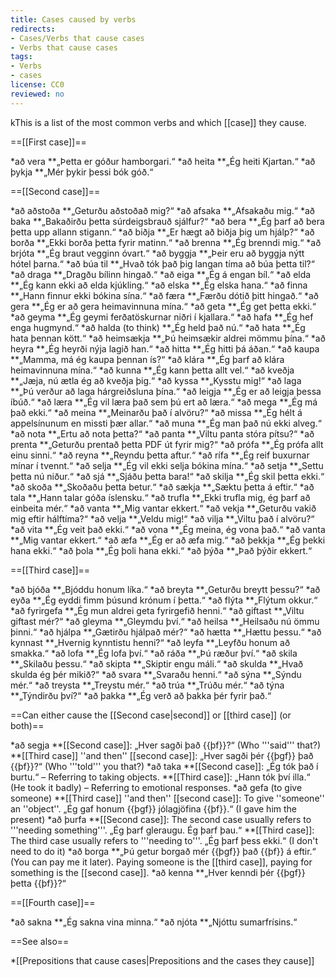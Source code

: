 ```yaml
---
title: Cases caused by verbs
redirects:
- Cases/Verbs that cause cases
- Verbs that cause cases
tags:
- Verbs
- cases
license: CC0
reviewed: no
---
```


kThis is a list of the most common verbs and which [[case]] they cause.

==[[First case]]==

*að vera
**„Þetta er góður hamborgari.“
*að heita
**„Ég heiti Kjartan.“
*að þykja
**„Mér þykir þessi bók góð.“

==[[Second case]]==

*að aðstoða
**„Geturðu aðstoðað mig?“
*að afsaka
**„Afsakaðu mig.“
*að baka
**„Bakaðirðu þetta súrdeigsbrauð sjálfur?“
*að bera
**„Ég þarf að bera þetta upp allann stigann.“
*að biðja
**„Er hægt að biðja þig um hjálp?“
*að borða
**„Ekki borða þetta fyrir matinn.“
*að brenna
**„Ég brenndi mig.“
*að brjóta
**„Ég braut vegginn óvart.“
*að byggja
**„Þeir eru að byggja nýtt hótel þarna.“
*að búa til
**„Hvað tók það þig langan tíma að búa þetta til?“
*að draga
**„Dragðu bílinn hingað.“
*að eiga
**„Ég á engan bíl.“
*að elda
**„Ég kann ekki að elda kjúkling.“
*að elska
**„Ég elska hana.“
*að finna
**„Hann finnur ekki bókina sína.“
*að færa
**„Færðu dótið þitt hingað.“
*að gera
**„Ég er að gera heimavinnuna mína.“
*að geta
**„Ég get þetta ekki.“
*að geyma
**„Ég geymi ferðatöskurnar niðri í kjallara.“
*að hafa
**„Ég hef enga hugmynd.“
*að halda (to think)
**„Ég held það nú.“
*að hata
**„Ég hata þennan kött.“
*að heimsækja
**„Þú heimsækir aldrei mömmu þína.“
*að heyra
**„Ég heyrði nýja lagið han.“
*að hitta
**„Ég hitti þá áðan.“
*að kaupa
**„Mamma, má ég kaupa þennan ís?“
*að klára
**„Ég þarf að klára heimavinnuna mína.“
*að kunna
**„Ég kann þetta allt vel.“
*að kveðja
**„Jæja, nú ætla ég að kveðja þig.“
*að kyssa
**„Kysstu mig!“
*að laga
**„Þú verður að laga hárgreiðsluna þína.“
*að leigja
**„Ég er að leigja þessa íbúð.“
*að læra
**„Ég vil læra það sem þú ert að læra.“
*að mega
**„Ég má það ekki.“
*að meina
**„Meinarðu það í alvöru?“
*að missa
**„Ég hélt á appelsínunum en missti þær allar.“
*að muna
**„Ég man það nú ekki alveg.“
*að nota
**„Ertu að nota þetta?“
*að panta
**„Viltu panta stóra pítsu?“
*að prenta
**„Geturðu prentað þetta PDF út fyrir mig?“
*að prófa
**„Ég prófa allt einu sinni.“
*að reyna
**„Reyndu þetta aftur.“
*að rífa
**„Ég reif buxurnar mínar í tvennt.“
*að selja
**„Ég vil ekki selja bókina mína.“
*að setja
**„Settu þetta nú niður.“
*að sjá
**„Sjáðu þetta bara!“
*að skilja
**„Ég skil þetta ekki.“
*að skoða
**„Skoðaðu þetta betur.“
*að sækja
**„Sæktu þetta á eftir.“
*að tala
**„Hann talar góða íslensku.“
*að trufla
**„Ekki trufla mig, ég þarf að einbeita mér.“
*að vanta
**„Mig vantar ekkert.“
*að vekja
**„Geturðu vakið mig eftir hálftíma?“
*að velja
**„Veldu mig!“
*að vilja
**„Viltu það í alvöru?“
*að vita
**„Ég veit það ekki.“
*að vona
**„Ég meina, ég vona það.“
*að vanta
**„Mig vantar ekkert.“
*að æfa
**„Ég er að æfa mig.“
*að þekkja
**„Ég þekki hana ekki.“
*að þola
**„Ég þoli hana ekki.“
*að þýða
**„Það þýðir ekkert.“

==[[Third case]]==

*að bjóða
**„Bjóddu honum líka.“
*að breyta
**„Geturðu breytt þessu?“
*að eyða
**„Ég eyddi fimm þúsund krónum í þetta.“
*að flýta
**„Flýtum okkur.“
*að fyrirgefa
**„Ég mun aldrei geta fyrirgefið henni.“
*að giftast
**„Viltu giftast mér?“
*að gleyma
**„Gleymdu því.“
*að heilsa
**„Heilsaðu nú ömmu þinni.“
*að hjálpa
**„Gætirðu hjálpað mér?“
*að hætta
**„Hættu þessu.“
*að kynnast
**„Hvernig kynntistu henni?“
*að leyfa
**„Leyfðu honum að smakka.“
*að lofa
**„Ég lofa því.“
*að ráða
**„Þú ræður því.“
*að skila
**„Skilaðu þessu.“
*að skipta
**„Skiptir engu máli.“
*að skulda
**„Hvað skulda ég þér mikið?“
*að svara
**„Svaraðu henni.“
*að sýna
**„Sýndu mér.“
*að treysta
**„Treystu mér.“
*að trúa
**„Trúðu mér.“
*að týna
**„Týndirðu því?“
*að þakka
**„Ég verð að þakka þér fyrir það.“

==Can either cause the [[Second case|second]] or [[third case]] (or both)==

*að segja
**[[Second case]]: „Hver sagði það {{þf}}?“ (Who '''said''' that?)
**[[Third case]] ''and then'' [[second case]]: „Hver sagði þér {{þgf}} það {{þf}}?“ (Who '''told''' you that?)
*að taka
**[[Second case]]: „Ég tók það í burtu.“ – Referring to taking objects.
**[[Third case]]: „Hann tók því illa.“ (He took it badly) – Referring to emotional responses.
*að gefa (to give someone)
**[[Third case]] ''and then'' [[second case]]: To give ''someone'' an ''object''. „Ég gaf honum {{þgf}} jólagjöfina {{þf}}.“ (I gave him the present)
*að þurfa
**[[Second case]]: The second case usually refers to '''needing something'''. „Ég þarf gleraugu. Ég þarf þau.“
**[[Third case]]: The third case usually refers to '''needing to'''. „Ég þarf þess ekki.“ (I don't need to do it)
*að borga
**„Þú getur borgað mér {{þgf}} það {{þf}} á eftir.“ (You can pay me it later). Paying someone is the [[third case]], paying for something is the [[second case]].
*að kenna
**„Hver kenndi þér {{þgf}} þetta {{þf}}?“

==[[Fourth case]]==

*að sakna
**„Ég sakna vina minna.“
*að njóta
**„Njóttu sumarfrísins.“

==See also==

*[[Prepositions that cause cases|Prepositions and the cases they cause]]

